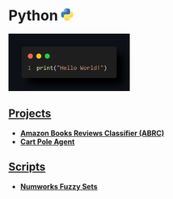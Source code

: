 # Python <a href="https://www.python.org/" title="Python"><img src="images/python-logo.png" width=24/></a>

<img src="images/HelloWorld.png" alt="example" width="240"/></img>

## [Projects](Projects)

- **[Amazon Books Reviews Classifier (ABRC)](Projects/Natural%20Lenguage%20Processing/Sentiment%20Analysis/ABRC)**
- **[Cart Pole Agent](Projects/Reinforcement%20Learning/Deep%20Q-Networks/Cart%20Pole%20Agent)**

## [Scripts](Scripts)

- **[Numworks Fuzzy Sets](Scripts/Numworks%20Graphic%20Calculator/fuzzy_sets.py)**

